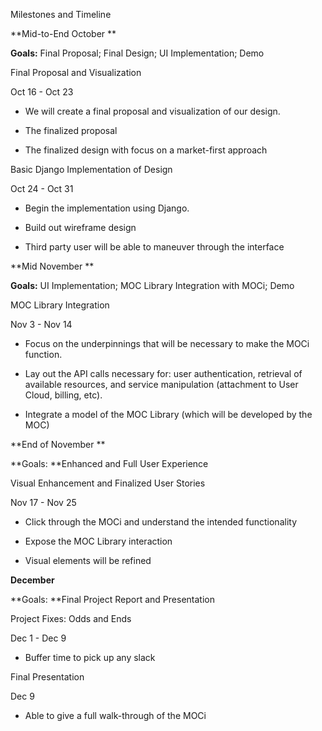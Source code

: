 Milestones and Timeline

**Mid-to-End October **

**Goals:** Final Proposal; Final Design; UI Implementation; Demo

Final Proposal and Visualization

Oct 16 - Oct 23

* We will create a final proposal and visualization of our design. 

* The finalized proposal

* The finalized design with focus on a market-first approach

Basic Django Implementation of Design

Oct 24 - Oct 31

* Begin the implementation using Django. 

* Build out wireframe design

* Third party user will be able to maneuver through the interface 

**Mid November **

**Goals:** UI Implementation; MOC Library Integration with MOCi; Demo

MOC Library Integration

Nov 3 - Nov 14

* Focus on the underpinnings that will be necessary to make the MOCi function. 

* Lay out the API calls necessary for: user authentication, retrieval of available resources, and service manipulation (attachment to User Cloud, billing, etc). 

* Integrate a model of the MOC Library (which will be developed by the MOC)

**End of November **

**Goals: **Enhanced and Full User Experience

Visual Enhancement and Finalized User Stories

Nov 17 - Nov 25

* Click through the MOCi and understand the intended functionality 

* Expose the MOC Library interaction

* Visual elements will be refined

**December**

**Goals: **Final Project Report and Presentation

Project Fixes: Odds and Ends

Dec 1 - Dec 9

* Buffer time to pick up any slack 

Final Presentation

Dec 9

* Able to give a full walk-through of the MOCi

